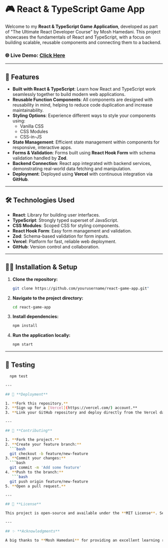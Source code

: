 # 🎮 React & TypeScript Game App

Welcome to my **React & TypeScript Game Application**, developed as part of "The Ultimate React Developer Course" by Mosh Hamedani. This project showcases the fundamentals of React and TypeScript, with a focus on building scalable, reusable components and connecting them to a backend.

### 🌐 **Live Demo**: [Click Here](https://game-b0bg5uv8e-sunny-chauhans-projects.vercel.app)

---

## 🚀 **Features**

- **Built with React & TypeScript**: Learn how React and TypeScript work seamlessly together to build modern web applications.
- **Reusable Function Components**: All components are designed with reusability in mind, helping to reduce code duplication and increase maintainability.
- **Styling Options**: Experience different ways to style your components using:
  - Vanilla CSS
  - CSS Modules
  - CSS-in-JS
- **State Management**: Efficient state management within components for responsive, interactive apps.
- **Forms & Validation**: Forms built using **React Hook Form** with schema validation handled by **Zod**.
- **Backend Connection**: React app integrated with backend services, demonstrating real-world data fetching and manipulation.
- **Deployment**: Deployed using **Vercel** with continuous integration via **GitHub**.

---

## 🛠 **Technologies Used**

- **React**: Library for building user interfaces.
- **TypeScript**: Strongly typed superset of JavaScript.
- **CSS Modules**: Scoped CSS for styling components.
- **React Hook Form**: Easy form management and validation.
- **Zod**: Schema-based validation for form inputs.
- **Vercel**: Platform for fast, reliable web deployment.
- **GitHub**: Version control and collaboration.

---

## 🧑‍💻 **Installation & Setup**

1. **Clone the repository:**
   ```bash
   git clone https://github.com/yourusername/react-game-app.git"

2. **Navigate to the project directory:**
   ```bash
   cd react-game-app

3. **Install dependencies:**
   ```bash
   npm install

4. **Run the application locally:**
   ```bash
   npm start

---

## 🧪 **Testing**

 ```bash
   npm test

---

## 🚀 **Deployment**

1. **Fork this repository.**
2. **Sign up for a [Vercel](https://vercel.com/) account.**
3. **Link your GitHub repository and deploy directly from the Vercel dashboard.**

---

## 🤝 **Contributing**

1. **Fork the project.**
2. **Create your feature branch:**
   ```bash
   git checkout -b feature/new-feature
3. **Commit your changes:**
   ```bash
   git commit -m 'Add some feature'
4. **Push to the branch:**
    ```bash
   git push origin feature/new-feature
5. **Open a pull request.**

---

## 📄 **License**

This project is open-source and available under the **MIT License**. See the [LICENSE](./LICENSE) file for more details.

---

## ✨ **Acknowledgments**

A big thanks to **Mosh Hamedani** for providing an excellent learning resource. This project is a part of his **"Ultimate React Developer Course"**.


